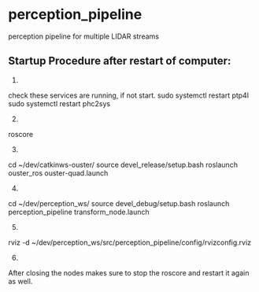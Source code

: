 # perception_pipeline
perception pipeline for multiple LIDAR streams

## Startup Procedure after restart of computer:

1.
check these services are running, if not start.
sudo systemctl restart ptp4l
sudo systemctl restart phc2sys

2.
roscore

3.
cd ~/dev/catkinws-ouster/
source devel_release/setup.bash
roslaunch ouster_ros ouster-quad.launch 

4.
cd ~/dev/perception_ws/
source devel_debug/setup.bash
roslaunch perception_pipeline transform_node.launch

5.
rviz -d ~/dev/perception_ws/src/perception_pipeline/config/rvizconfig.rviz

6.
After closing the nodes makes sure to stop the roscore and restart it again as well.

